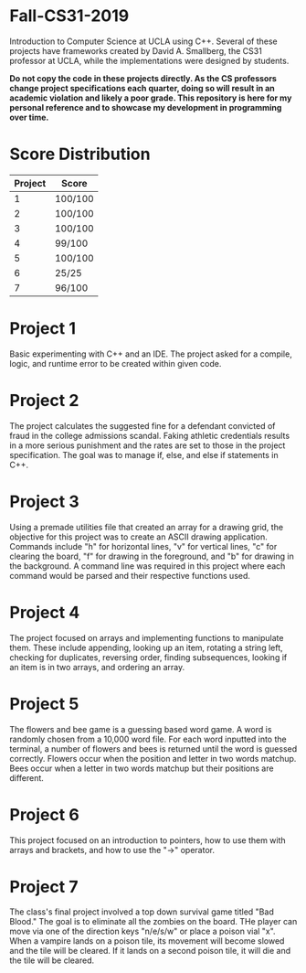 # Fall-CS31-2019
Introduction to Computer Science at UCLA using C++. Several of these projects have frameworks created by David A. Smallberg, the CS31 professor at UCLA, while the implementations were designed by students.




**Do not copy the code in these projects directly. As the CS professors change project specifications each quarter, doing so will result in an academic violation and likely a poor grade. This repository is here for my personal reference and to showcase my development in programming over time.**

# Score Distribution

| Project  | Score |
| ------------- | ------------- |
| 1  | 100/100  |
| 2  | 100/100  |
| 3  | 100/100  |
| 4  | 99/100  |
| 5  | 100/100  |
| 6  | 25/25  |
| 7  | 96/100  |

# Project 1
Basic experimenting with C++ and an IDE. The project asked for a compile, logic, and runtime error to be created within given code.

# Project 2
The project calculates the suggested fine for a defendant convicted of fraud in the college admissions scandal. Faking athletic credentials results in a more serious punishment and the rates are set to those in the project specification. The goal was to manage if, else, and else if statements in C++.

# Project 3
Using a premade utilities file that created an array for a drawing grid, the objective for this project was to create an ASCII drawing application. Commands include "h" for horizontal lines, "v" for vertical lines, "c" for clearing the board, "f" for drawing in the foreground, and "b" for drawing in the background. A command line was required in this project where each command would be parsed and their respective functions used.

# Project 4
The project focused on arrays and implementing functions to manipulate them. These include appending, looking up an item, rotating a string left, checking for duplicates, reversing order, finding subsequences, looking if an item is in two arrays, and ordering an array.

# Project 5
The flowers and bee game is a guessing based word game. A word is randomly chosen from a 10,000 word file. For each word inputted into the terminal, a number of flowers and bees is returned until the word is guessed correctly. Flowers occur when the position and letter in two words matchup. Bees occur when a letter in two words matchup but their positions are different.

# Project 6
This project focused on an introduction to pointers, how to use them with arrays and brackets, and how to use the "->" operator.

# Project 7
The class's final project involved a top down survival game titled "Bad Blood." The goal is to eliminate all the zombies on the board. THe player can move via one of the direction keys "n/e/s/w" or place a poison vial "x". When a vampire lands on a poison tile, its movement will become slowed and the tile will be cleared. If it lands on a second poison tile, it will die and the tile will be cleared.
